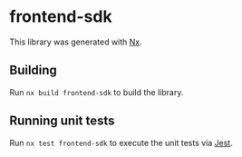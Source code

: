 # frontend-sdk

This library was generated with [Nx](https://nx.dev).

## Building

Run `nx build frontend-sdk` to build the library.

## Running unit tests

Run `nx test frontend-sdk` to execute the unit tests via [Jest](https://jestjs.io).
